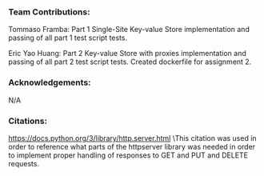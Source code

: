 ### Team Contributions:
Tommaso Framba: Part 1 Single-Site Key-value Store implementation and passing of all part 1 test script tests. 

Eric Yao Huang: Part 2 Key-value Store with proxies implementation and passing of all part 2 test script tests. Created dockerfile for assignment 2.
### Acknowledgements: 
N/A
### Citations:
https://docs.python.org/3/library/http.server.html
\This citation was used in order to reference what parts of the httpserver library was needed in order to implement proper handling of responses to GET and PUT and DELETE requests.
